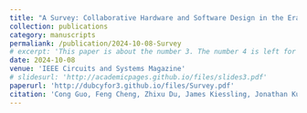 ```yaml
---
title: "A Survey: Collaborative Hardware and Software Design in the Era of Large Language Models"
collection: publications
category: manuscripts
permaliank: /publication/2024-10-08-Survey
# excerpt: 'This paper is about the number 3. The number 4 is left for future work.'
date: 2024-10-08
venue: 'IEEE Circuits and Systems Magazine'
# slidesurl: 'http://academicpages.github.io/files/slides3.pdf'
paperurl: 'http://dubcyfor3.github.io/files/Survey.pdf'
citation: 'Cong Guo, Feng Cheng, Zhixu Du, James Kiessling, Jonathan Ku, Shiyu Li, Ziru Li, Mingyuan Ma, Tergel Molom-Ochir, Benjamin Morris, Haoxuan Shan, Jingwei Sun, Yitu Wang, Chiyue Wei, Xueying Wu, Yuhao Wu, Hao Frank Yang, Jingyang Zhang, Junyao Zhang, Qilin Zheng, Guanglei Zhou, Hai (Helen) Li, and Yiran Chen. 2024. A Survey: Collaborative Hardware and Software Design in the Era of Large Language Models. arXiv:2410.07265.'
---
```


<!-- The contents above will be part of a list of publications, if the user clicks the link for the publication than the contents of section will be rendered as a full page, allowing you to provide more information about the paper for the reader. When publications are displayed as a single page, the contents of the above "citation" field will automatically be included below this section in a smaller font. -->